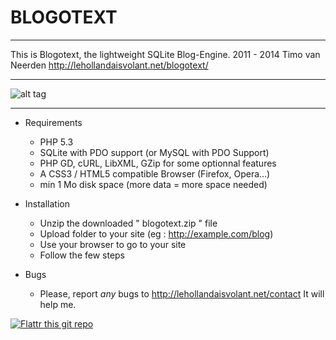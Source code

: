 # BLOGOTEXT 

---

This is Blogotext, the lightweight SQLite Blog-Engine.
2011 - 2014 Timo van Neerden http://lehollandaisvolant.net/blogotext/

---

![alt tag](http://lehollandaisvolant.net/blogotext/blogotext-screen.png)

---

- Requirements
  * PHP 5.3
  * SQLite with PDO support (or MySQL with PDO Support)
  * PHP GD, cURL, LibXML, GZip for some optionnal features
  * A CSS3 / HTML5 compatible Browser (Firefox, Opera…)
  * min 1 Mo disk space (more data = more space needed)

- Installation
  * Unzip the downloaded " blogotext.zip " file
  * Upload folder to your site (eg : http://example.com/blog)
  * Use your browser to go to your site
  * Follow the few steps

- Bugs
  * Please, report *any* bugs to http://lehollandaisvolant.net/contact It will help me.



 [![Flattr this git repo](http://api.flattr.com/button/flattr-badge-large.png)](http://flattr.com/thing/734525/Blogotext)


